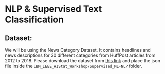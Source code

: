 # NLP & Supervised Text Classification



## Dataset: 

We will be using the News Category Dataset. It contains headlines and news descriptions for 30 different categories from HuffPost articles from 2012 to 2018. Please download the dataset from [this link](https://www.kaggle.com/datasets/rmisra/news-category-dataset) and place the json file inside the `IBM_IEEE_AIStat_Workshop/Supervised_ML-NLP` folder.
